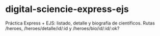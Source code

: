 # digital-sciencie-express-ejs
Práctica Express + EJS: listado, detalle y biografía de científicos. Rutas /heroes, /heroes/detalle/id/:id y /heroes/bio/id/:id/:ok?
